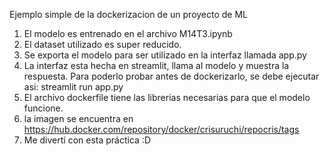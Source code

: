 Ejemplo simple de la dockerizacion de un proyecto de ML
1. El modelo es entrenado en el archivo M14T3.ipynb
2. El dataset utilizado es super reducido.
3. Se exporta el modelo para ser utilizado en la interfaz llamada app.py
4. La interfaz esta hecha en streamlit, llama al modelo y muestra la respuesta.
   Para poderlo probar antes de dockerizarlo, se debe ejecutar asi:
   streamlit run app.py
6. El archivo dockerfile tiene las librerias necesarias para que el modelo funcione.
7. la imagen se encuentra en https://hub.docker.com/repository/docker/crisuruchi/repocris/tags
8. Me divertí con esta práctica :D
